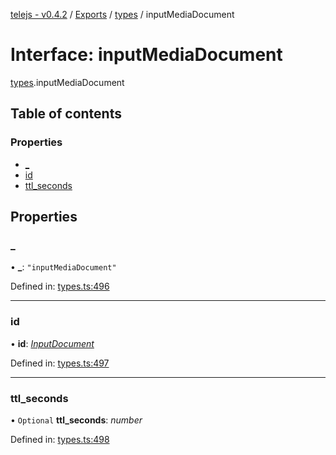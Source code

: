 [telejs - v0.4.2](../README.md) / [Exports](../modules.md) / [types](../modules/types.md) / inputMediaDocument

# Interface: inputMediaDocument

[types](../modules/types.md).inputMediaDocument

## Table of contents

### Properties

- [\_](types.inputmediadocument.md#_)
- [id](types.inputmediadocument.md#id)
- [ttl\_seconds](types.inputmediadocument.md#ttl_seconds)

## Properties

### \_

• **\_**: ``"inputMediaDocument"``

Defined in: [types.ts:496](https://github.com/telejs/telejs/blob/64a8dcf/src/types.ts#L496)

___

### id

• **id**: [*InputDocument*](../modules/types.md#inputdocument)

Defined in: [types.ts:497](https://github.com/telejs/telejs/blob/64a8dcf/src/types.ts#L497)

___

### ttl\_seconds

• `Optional` **ttl\_seconds**: *number*

Defined in: [types.ts:498](https://github.com/telejs/telejs/blob/64a8dcf/src/types.ts#L498)
